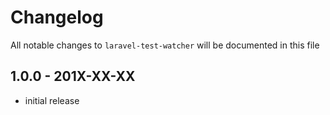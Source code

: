 # Changelog

All notable changes to `laravel-test-watcher` will be documented in this file

## 1.0.0 - 201X-XX-XX

- initial release
